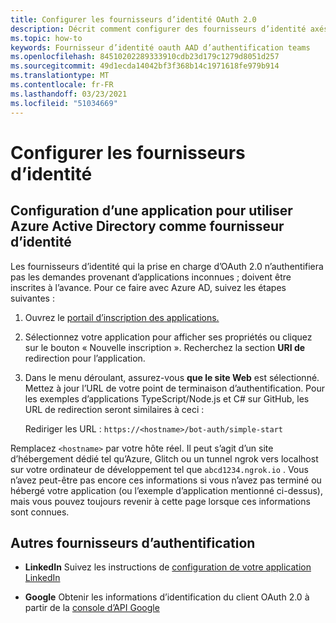 ```yaml
---
title: Configurer les fournisseurs d’identité OAuth 2.0
description: Décrit comment configurer des fournisseurs d’identité axés sur Azure AD
ms.topic: how-to
keywords: Fournisseur d’identité oauth AAD d’authentification teams
ms.openlocfilehash: 84510202289333910cdb23d179c1279d8051d257
ms.sourcegitcommit: 49d1ecda14042bf3f368b14c1971618fe979b914
ms.translationtype: MT
ms.contentlocale: fr-FR
ms.lasthandoff: 03/23/2021
ms.locfileid: "51034669"
---
```

# <a name="configure-identity-providers"></a>Configurer les fournisseurs d’identité

## <a name="configuring-an-application-to-use-azure-active-directory-as-an-identity-provider"></a>Configuration d’une application pour utiliser Azure Active Directory comme fournisseur d’identité

Les fournisseurs d’identité qui la prise en charge d’OAuth 2.0 n’authentifiera pas les demandes provenant d’applications inconnues ; doivent être inscrites à l’avance. Pour ce faire avec Azure AD, suivez les étapes suivantes :

1. Ouvrez le [portail d’inscription des applications.](https://ms.portal.azure.com/#blade/Microsoft_AAD_RegisteredApps/ApplicationsListBlade)

2. Sélectionnez votre application pour afficher ses propriétés ou cliquez sur le bouton « Nouvelle inscription ». Recherchez la section **URI de** redirection pour l’application.

3. Dans le menu déroulant, assurez-vous **que le site Web** est sélectionné. Mettez à jour l’URL de votre point de terminaison d’authentification. Pour les exemples d’applications TypeScript/Node.js et C# sur GitHub, les URL de redirection seront similaires à ceci :

    Rediriger les URL : `https://<hostname>/bot-auth/simple-start`

Remplacez `<hostname>` par votre hôte réel. Il peut s’agit d’un site d’hébergement dédié tel qu’Azure, Glitch ou un tunnel ngrok vers localhost sur votre ordinateur de développement tel que `abcd1234.ngrok.io` . Vous n’avez peut-être pas encore ces informations si vous n’avez pas terminé ou hébergé votre application (ou l’exemple d’application mentionné ci-dessus), mais vous pouvez toujours revenir à cette page lorsque ces informations sont connues.

## <a name="other-authentication-providers"></a>Autres fournisseurs d’authentification

* **LinkedIn** Suivez les instructions de [configuration de votre application LinkedIn](/linkedin/talent/apply-with-linkedin)

* **Google** Obtenir les informations d’identification du client OAuth 2.0 à partir de la [console d’API Google](https://console.developers.google.com/)
